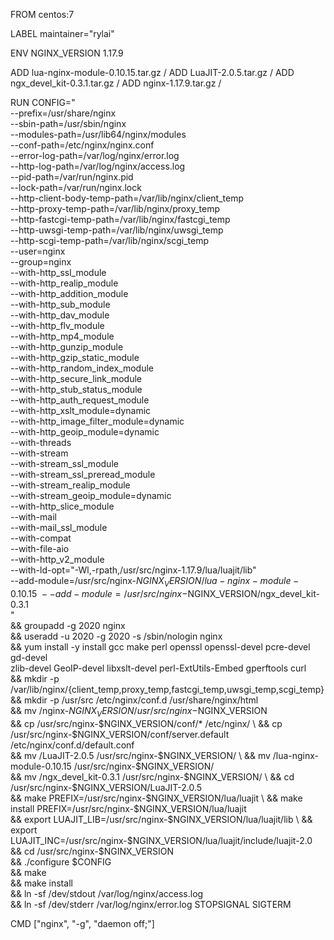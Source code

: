 FROM centos:7

LABEL maintainer="rylai"

ENV NGINX_VERSION 1.17.9

ADD lua-nginx-module-0.10.15.tar.gz /
ADD LuaJIT-2.0.5.tar.gz /
ADD ngx_devel_kit-0.3.1.tar.gz /
ADD nginx-1.17.9.tar.gz /

RUN  CONFIG="\
		--prefix=/usr/share/nginx \
		--sbin-path=/usr/sbin/nginx \
		--modules-path=/usr/lib64/nginx/modules \
		--conf-path=/etc/nginx/nginx.conf \
		--error-log-path=/var/log/nginx/error.log \
		--http-log-path=/var/log/nginx/access.log \
		--pid-path=/var/run/nginx.pid \
		--lock-path=/var/run/nginx.lock \
		--http-client-body-temp-path=/var/lib/nginx/client_temp \
		--http-proxy-temp-path=/var/lib/nginx/proxy_temp \
		--http-fastcgi-temp-path=/var/lib/nginx/fastcgi_temp \
		--http-uwsgi-temp-path=/var/lib/nginx/uwsgi_temp \
		--http-scgi-temp-path=/var/lib/nginx/scgi_temp \
		--user=nginx \
		--group=nginx \
		--with-http_ssl_module \
		--with-http_realip_module \
		--with-http_addition_module \
		--with-http_sub_module \
		--with-http_dav_module \
		--with-http_flv_module \
		--with-http_mp4_module \
		--with-http_gunzip_module \
		--with-http_gzip_static_module \
		--with-http_random_index_module \
		--with-http_secure_link_module \
		--with-http_stub_status_module \
		--with-http_auth_request_module \
		--with-http_xslt_module=dynamic \
		--with-http_image_filter_module=dynamic \
		--with-http_geoip_module=dynamic \
		--with-threads \
		--with-stream \
		--with-stream_ssl_module \
		--with-stream_ssl_preread_module \
		--with-stream_realip_module \
		--with-stream_geoip_module=dynamic \
		--with-http_slice_module \
		--with-mail \
		--with-mail_ssl_module \
		--with-compat \
		--with-file-aio \
		--with-http_v2_module \
                --with-ld-opt="-Wl,-rpath,/usr/src/nginx-1.17.9/lua/luajit/lib" \
                --add-module=/usr/src/nginx-$NGINX_VERSION/lua-nginx-module-0.10.15 \
                --add-module=/usr/src/nginx-$NGINX_VERSION/ngx_devel_kit-0.3.1 \
	" \
	&& groupadd  -g 2020 nginx \
	&& useradd -u 2020 -g 2020 -s /sbin/nologin nginx  \
	&& yum install -y install gcc make perl openssl openssl-devel pcre-devel gd-devel \
           zlib-devel GeoIP-devel libxslt-devel perl-ExtUtils-Embed gperftools curl \
        && mkdir -p /var/lib/nginx/{client_temp,proxy_temp,fastcgi_temp,uwsgi_temp,scgi_temp} \
        && mkdir -p /usr/src /etc/nginx/conf.d /usr/share/nginx/html \
	&& mv /nginx-$NGINX_VERSION /usr/src/nginx-$NGINX_VERSION \
	&& cp /usr/src/nginx-$NGINX_VERSION/conf/* /etc/nginx/  \
        && cp /usr/src/nginx-$NGINX_VERSION/conf/server.default /etc/nginx/conf.d/default.conf \
        && mv /LuaJIT-2.0.5 /usr/src/nginx-$NGINX_VERSION/ \
        && mv /lua-nginx-module-0.10.15 /usr/src/nginx-$NGINX_VERSION/ \
        && mv /ngx_devel_kit-0.3.1 /usr/src/nginx-$NGINX_VERSION/ \
        && cd /usr/src/nginx-$NGINX_VERSION/LuaJIT-2.0.5 \
        && make PREFIX=/usr/src/nginx-$NGINX_VERSION/lua/luajit \
        && make install PREFIX=/usr/src/nginx-$NGINX_VERSION/lua/luajit \
        && export LUAJIT_LIB=/usr/src/nginx-$NGINX_VERSION/lua/luajit/lib \
        && export LUAJIT_INC=/usr/src/nginx-$NGINX_VERSION/lua/luajit/include/luajit-2.0 \
	&& cd /usr/src/nginx-$NGINX_VERSION \
	&& ./configure $CONFIG \
	&& make \
	&& make install \
        && ln -sf /dev/stdout /var/log/nginx/access.log \
        && ln -sf /dev/stderr /var/log/nginx/error.log
STOPSIGNAL SIGTERM

CMD ["nginx", "-g", "daemon off;"]
